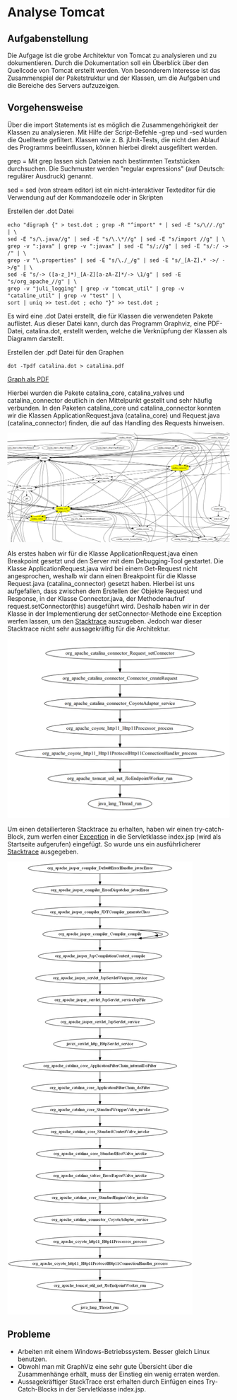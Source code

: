 # Analyse Tomcat 

## Aufgabenstellung
Die Aufgage ist die grobe Architektur von Tomcat zu analysieren und zu dokumentieren. 
Durch die Dokumentation soll ein Überblick über den Quellcode von Tomcat erstellt werden.
Von besonderem Interesse ist das Zusammenspiel der Paketstruktur und der Klassen, um die Aufgaben und die Bereiche des Servers aufzuzeigen.

## Vorgehensweise
Über die import Statements ist es möglich die Zusammengehörigkeit der Klassen zu analysieren. Mit Hilfe der Script-Befehle -grep und -sed wurden die Quelltexte gefiltert. 
Klassen wie z. B. jUnit-Tests, die nicht den Ablauf des Programms beeinflussen, können hierbei direkt ausgefiltert werden.

grep = Mit grep lassen sich Dateien nach bestimmten Textstücken durchsuchen. Die Suchmuster werden "regular expressions" (auf Deutsch: regulärer Ausdruck) genannt.

sed = sed (von stream editor) ist ein nicht-interaktiver Texteditor für die Verwendung auf der Kommandozeile oder in Skripten

Erstellen der .dot Datei
```
echo "digraph {" > test.dot ; grep -R "^import" * | sed -E "s/\//./g" | \
sed -E "s/\.java//g" | sed -E "s/\.\*//g" | sed -E "s/import //g" | \
grep -v ":java" | grep -v ":javax" | sed -E "s/;//g" | sed -E "s/:/ -> /" | \
grep -v "\.properties" | sed -E "s/\./_/g" | sed -E "s/_[A-Z].* ->/ ->/g" | \
sed -E "s/-> ([a-z_]*)_[A-Z][a-zA-Z]*/-> \1/g" | sed -E "s/org_apache_//g" | \
grep -v "juli_logging" | grep -v "tomcat_util" | grep -v "cataline_util" | grep -v "test" | \
sort | uniq >> test.dot ; echo "}" >> test.dot ;
```

Es wird eine .dot Datei erstellt, die für Klassen die verwendeten Pakete auflistet. Aus dieser Datei kann, durch das Programm Graphviz, eine PDF-Datei, catalina.dot, erstellt werden, welche die Verknüpfung der Klassen als Diagramm darstellt. 

Erstellen der .pdf Datei für den Graphen
```
dot -Tpdf catalina.dot > catalina.pdf
```
[Graph als PDF](outputs/catalina.pdf)

Hierbei wurden die Pakete catalina_core, catalina_valves und catalina_connector deutlich in den Mittelpunkt gestellt und sehr häufig verbunden.
In den Paketen catalina_core und catalina_connector konnten wir die Klassen ApplicationRequest.java (catalina_core) und Request.java (catalina_connector) finden, die auf das Handling des Requests hinweisen.

![Catalina core picture](catalina_core.PNG)

Als erstes haben wir für die Klasse ApplicationRequest.java einen Breakpoint gesetzt und den Server mit dem Debugging-Tool gestartet. Die Klasse ApplicationRequest.java wird bei einem Get-Request nicht angesprochen, weshalb wir dann einen Breakpoint für die Klasse Request.java (catalina_connector) gesetzt haben.
Hierbei ist uns aufgefallen, dass zwischen dem Erstellen der Objekte Request und Response, in der Klasse Connector.java, der Methodenaufruf request.setConnector(this) ausgeführt wird. Deshalb haben wir in der Klasse in der Implementierung der setConnector-Methode eine Exception werfen lassen, um den [Stacktrace](outputs/stacktrace_setConnector.txt) auszugeben. Jedoch war dieser Stacktrace nicht sehr aussagekräftig für die Architektur.

![Stacktrace connector](connector_graph.PNG)

Um einen detailierteren Stacktrace zu erhalten, haben wir einen try-catch-Block, zum werfen einer [Exception](outputs/exception.txt) in die Servletklasse index.jsp (wird als Startseite aufgerufen) eingefügt. So wurde uns ein ausführlicherer [Stacktrace](outputs/StackTrace.md) ausgegeben.

![Request stacktrace](stacktrace_graph.png)


## Probleme
* Arbeiten mit einem Windows-Betriebssystem. Besser gleich Linux benutzen.
* Obwohl man mit GraphViz eine sehr gute Übersicht über die Zusammenhänge erhält, muss der Einstieg ein wenig erraten werden.
* Aussagekräftiger StackTrace erst erhalten durch Einfügen eines Try-Catch-Blocks in der Servletklasse index.jsp.
